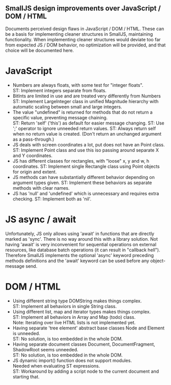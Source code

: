 ## SmallJS design improvements over JavaScript / DOM / HTML

Documents perceived design flaws in JavaScript / DOM / HTML.
These can be a basis for implementing cleaner structures in SmallJS, maintaining functionality.
When implementing cleaner structures would deviate too far from expected JS / DOM behavior,
no optimization will be provided, and that choice will be documented here.

# JavaScript

- Numbers are always floats, with some test for "integer floats".\
	ST: Implement integers separate from floats.
- BitInts are limited in use and are treated very differently from Numbers\
	ST: Implement LargeInteger class in unified Magnitude hierarchy
		with automatic scaling between small and large integers.
- The value "undefined" is returned for methods that do not return a specific value, preventing message chaining.\
	ST: Return 'self' ('this') as default for easier message changing.
	ST: Use ';' operator to ignore unneeded return values.
	ST: Always return self when no return value is created. (Don't return an unchanged argument as a pass-through.)
- JS deals with screen coordinates a lot, put does not have an Point class.
	ST: Implement Point class and use this iso passing around separate X and Y coordinates.
- JS has different classes for rectangles, with "loose" x, y and w, h coordinates.
	ST: Implement single Rectangle class using Point objects for origin and extent.
- JS methods can have substantially different behavior depending on argument types given.
	ST: Implement these behaviors as separate methods with clear names.
- JS has 'null' and 'undefined' which is unnecessary and requires extra checking.
	ST: Implement both as 'nil'.

# JS async / await

Unfortunately, JS only allows using 'await' in functions that are directly marked as 'sync'.
There is no way around this with a library solution.
Not having 'await' is very inconvenient for sequential operations on external resources,
like database batch operations (it can result in  "callback hell").
Therefore SmallJS implements the optional 'async' keyword preceding methods definitions
and the 'await' keyword can be used before any object-message send.

# DOM / HTML

- Using different string type DOMString makes things complex.\
	ST: Implement all behaviors in single String class.
- Using different list, map and iterator types makes things complex.\
	ST: Implement all behaviors in Array and Map (todo) class.\
	Note: Iterating over live HTML lists is not implemented yet.
- Having separate 'tree element' abstract base classes Node and Element is unneeded.\
	ST: No solution, is too embedded in the whole DOM.
- Having separate document classes Document, DocumentFragment, ShadowRoot seems unneeded.\
	ST: No solution, is too embedded in the whole DOM.
- JS dynamic import() function does not support modules.\
	Needed when evaluating ST expressions.\
	ST: Workaround by adding a script node to the current document and starting that.